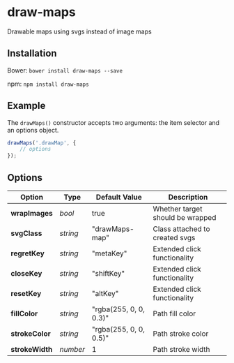 # draw-maps

Drawable maps using svgs instead of image maps

## Installation

Bower: ```bower install draw-maps --save```

npm: ```npm install draw-maps```

## Example

The ```drawMaps()``` constructor accepts two arguments: the item selector and an options object.

```javascript
drawMaps('.drawMap', {
    // options
});
```

## Options

Option | Type | Default Value | Description
--- | --- | --- | ---
**wrapImages** | *bool* | true | Whether target should be wrapped
**svgClass** | *string* | "drawMaps-map" | Class attached to created svgs
**regretKey** | *string* | "metaKey" | Extended click functionality
**closeKey** | *string* | "shiftKey" | Extended click functionality
**resetKey** | *string* | "altKey" | Extended click functionality
**fillColor** | *string* | "rgba(255, 0, 0, 0.3)" | Path fill color
**strokeColor** | *string* | "rgba(255, 0, 0, 0.5)" | Path stroke color
**strokeWidth** | *number* | 1 | Path stroke width
